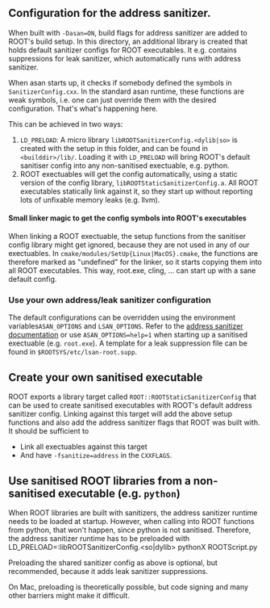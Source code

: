 ## Configuration for the address sanitizer.
When built with `-Dasan=ON`, build flags for address sanitizer are added to ROOT's build setup. In this directory, an additional library is created
that holds default sanitizer configs for ROOT executables. It e.g. contains suppressions for leak sanitizer, which automatically runs with address
sanitizer.

When asan starts up, it checks if somebody defined the symbols in `SanitizerConfig.cxx`. In the standard asan runtime, these
functions are weak symbols, i.e. one can just override them with the desired configuration. That's what's happening here.

This can be achieved in two ways:
1. `LD_PRELOAD`: A micro library `libROOTSanitizerConfig.<dylib|so>` is created with the setup in this folder, and can be found in `<builddir>/lib/`.
   Loading it with `LD_PRELOAD` will bring ROOT's default sanitiser config into any non-sanitised exectuable, e.g. python.
2. ROOT exectuables will get the config automatically, using a static version of the config library, `libROOTStaticSanitizerConfig.a`.
   All ROOT executables statically link against it, so they start up without reporting lots of unfixable memory leaks (e.g. llvm).


#### Small linker magic to get the config symbols into ROOT's executables
When linking a ROOT exectuable, the setup functions from the sanitiser config library might get ignored, because they are not used in any of our exectuables.
In `cmake/modules/SetUp{Linux|MacOS}.cmake`, the functions are therefore marked as "undefined" for the linker, so it starts copying
them into all ROOT executables.
This way, root.exe, cling, ... can start up with a sane default config.


### Use your own address/leak sanitizer configuration
The default configurations can be overridden using the environment variables`ASAN_OPTIONS` and `LSAN_OPTIONS`. Refer to the
[address sanitizer documentation](https://github.com/google/sanitizers/wiki/AddressSanitizer) or use `ASAN_OPTIONS=help=1` when starting
up a sanitised exectuable (e.g. `root.exe`). A template for a leak suppression file can be found in `$ROOTSYS/etc/lsan-root.supp`.


## Create your own sanitised executable
ROOT exports a library target called `ROOT::ROOTStaticSanitizerConfig` that can be used to create sanitised executables with ROOT's default
address sanitizer config. Linking against this target will add the above setup functions and also add the address sanitizer flags that
ROOT was built with. It should be sufficient to
- Link all exectuables against this target
- And have `-fsanitize=address` in the `CXXFLAGS`.


## Use sanitised ROOT libraries from a non-sanitised executable (e.g. `python`)
When ROOT libraries are built with sanitizers, the address sanitizer runtime needs to be loaded at startup. However, when calling into ROOT
functions from python, that won't happen, since python is not sanitised. Therefore, the address sanitizer runtime has to be preloaded with
    LD_PRELOAD=<pathToRuntime>:libROOTSanitizerConfig.<so|dylib> pythonX ROOTScript.py

Preloading the shared sanitizer config as above is optional, but recommended, because it adds leak sanitizer suppressions.

On Mac, preloading is theoretically possible, but code signing and many other barriers might make it difficult.

